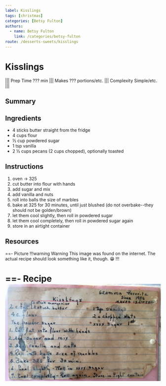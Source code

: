 ```yaml
---
label: Kisslings
tags: [christmas]
categories: [Betsy Fulton]
authors:
  - name: Betsy Fulton
    link: /categories/betsy-fulton
route: /desserts-sweets/kisslings
---
```


# Kisslings
<!--- ![](/static/banners/???.webp) --->

||| Prep Time
??? min
||| Makes
??? portions/etc.
||| Complexity
Simple/etc.
|||

## Summary

## Ingredients
- 4 sticks butter straight from the fridge
- 4 cups flour
- ½ cup powdered sugar
- 1 tsp vanilla
- 2 ½ cups pecans (2 cups chopped), optionally toasted

## Instructions
1. oven -> 325
2. cut butter into flour with hands 
3. add sugar and mix 
4. add vanilla and nuts 
5. roll into balls the size of marbles 
6. bake at 325 for 30 minutes, until just blushed (do not overbake--they should not be golden/brown)
7. let them cool slightly, then roll in powdered sugar 
8. let them cool completely, then roll in powdered sugar again 
9. store in an airtight container

## Resources
==- Picture
!!!warning Warning
This image was found on the internet. The actual recipe should look something like it, though. 😁
!!!
<!--- ![](/static/banners/tmp/???.webp) --->
==- Recipe
![](/static/recipes/kisslings.jpg)
===
